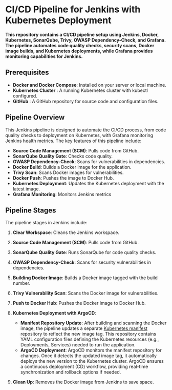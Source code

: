 # CI/CD Pipeline for Jenkins with Kubernetes Deployment
 **This repository contains a CI/CD pipeline setup using Jenkins, Docker, Kubernetes, SonarQube, Trivy, OWASP Dependency-Check, and Grafana. The pipeline automates code quality checks, security scans, Docker image builds, and Kubernetes deployments, while Grafana provides monitoring capabilities for Jenkins.**

## Prerequisites
* **Docker and Docker Compose**: Installed on your server or local machine.
* **Kubernetes Cluster** : A running Kubernetes cluster with kubectl configured.
* **GitHub** : A GitHub repository for source code and configuration files.

## Pipeline Overview
This Jenkins pipeline is designed to automate the CI/CD process, from code quality checks to deployment on Kubernetes, with Grafana monitoring Jenkins health metrics. The key features of this pipeline include:

* **Source Code Management (SCM)**: Pulls code from GitHub.
* **SonarQube Quality Gate**: Checks code quality.
* **OWASP Dependency-Check**: Scans for vulnerabilities in dependencies.
* **Docker Build**: Builds a Docker image for the application.
* **Trivy Scan**: Scans Docker images for vulnerabilities.
* **Docker Push**: Pushes the image to Docker Hub.
* **Kubernetes Deployment**: Updates the Kubernetes deployment with the latest image.
* **Grafana Monitoring**: Monitors Jenkins metrics

## Pipeline Stages
The pipeline stages in Jenkins include:

1. **Clear Workspace**: Cleans the Jenkins workspace.

2. **Source Code Management (SCM)**: Pulls code from GitHub.

3. **SonarQube Quality Gate**: Runs SonarQube for code quality checks.

4. **OWASP Dependency-Check**: Scans for security vulnerabilities in dependencies.

5. **Building Docker Image**: Builds a Docker image tagged with the build number.

6. **Trivy Vulnerability Scan**: Scans the Docker image for vulnerabilities.

7. **Push to Docker Hub**: Pushes the Docker image to Docker Hub.

8. **Kubernetes Deployment with ArgoCD**:
   * **Manifest Repository Update**: After building and scanning the Docker image, the pipeline updates a separate [Kubernetes manifest](https://github.com/rrrrrrrjk/kubernetes-manifest) repository to reflect the new image tag. This repository contains YAML configuration files defining the Kubernetes resources (e.g., Deployments, Services) needed to run the application.
   * **ArgoCD Deployment**: ArgoCD monitors the manifest repository for changes. Once it detects the updated image tag, it automatically deploys the new version to the Kubernetes cluster. ArgoCD ensures a continuous deployment (CD) workflow, providing real-time synchronization and rollback options if needed.

9. **Clean Up**: Removes the Docker image from Jenkins to save space.
